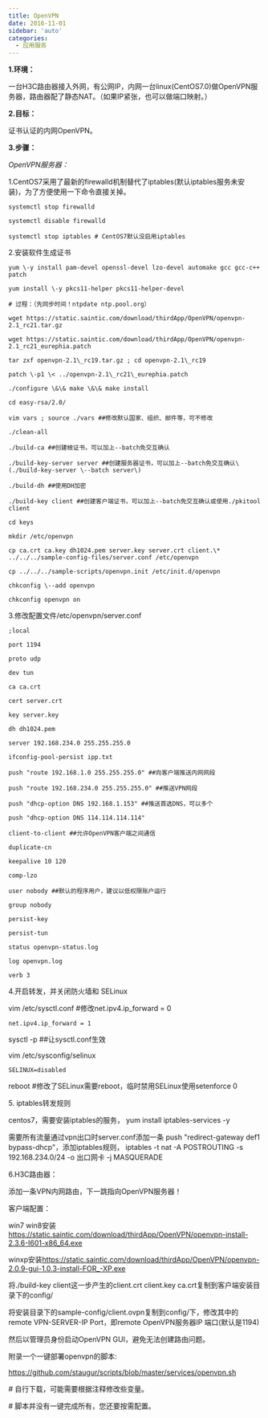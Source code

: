 ```yaml
---
title: OpenVPN
date: 2016-11-01
sidebar: 'auto'
categories:
  - 应用服务
---
```


**1.环境：**

一台H3C路由器接入外网，有公网IP，内网一台linux\(CentOS7.0\)做OpenVPN服务器，路由器配了静态NAT。（如果IP紧张，也可以做端口映射。）

**2.目标：**

证书认证的内网OpenVPN。

**3.步骤：**

_OpenVPN服务器：_

1.CentOS7采用了最新的firewalld机制替代了iptables\(默认iptables服务未安装\)，为了方便使用一下命令直接关掉。

```
systemctl stop firewalld

systemctl disable firewalld

systemctl stop iptables # CentOS7默认没启用iptables
```

2.安装软件生成证书

```
yum \-y install pam-devel openssl-devel lzo-devel automake gcc gcc-c++ patch

yum install \-y pkcs11-helper pkcs11-helper-devel

# 过程：（先同步时间！ntpdate ntp.pool.org）

wget https://static.saintic.com/download/thirdApp/OpenVPN/openvpn-2.1_rc21.tar.gz

wget https://static.saintic.com/download/thirdApp/OpenVPN/openvpn-2.1_rc21_eurephia.patch

tar zxf openvpn-2.1\_rc19.tar.gz ; cd openvpn-2.1\_rc19

patch \-p1 \< ../openvpn-2.1\_rc21\_eurephia.patch

./configure \&\& make \&\& make install

cd easy-rsa/2.0/

vim vars ; source ./vars ##修改默认国家、组织、邮件等，可不修改

./clean-all

./build-ca ##创建根证书，可以加上--batch免交互确认

./build-key-server server ##创建服务器证书，可以加上--batch免交互确认\(./build-key-server \--batch server\)

./build-dh ##使用DH加密

./build-key client ##创建客户端证书，可以加上--batch免交互确认或使用./pkitool client

cd keys

mkdir /etc/openvpn

cp ca.crt ca.key dh1024.pem server.key server.crt client.\* ../../../sample-config-files/server.conf /etc/openvpn

cp ../../../sample-scripts/openvpn.init /etc/init.d/openvpn

chkconfig \--add openvpn

chkconfig openvpn on
```

3.修改配置文件/etc/openvpn/server.conf

```
;local

port 1194

proto udp

dev tun

ca ca.crt

cert server.crt

key server.key

dh dh1024.pem

server 192.168.234.0 255.255.255.0

ifconfig-pool-persist ipp.txt

push "route 192.168.1.0 255.255.255.0" ##向客户端推送内网网段

push "route 192.168.234.0 255.255.255.0" ##推送VPN网段

push "dhcp-option DNS 192.168.1.153" ##推送首选DNS，可以多个

push "dhcp-option DNS 114.114.114.114"

client-to-client ##允许OpenVPN客户端之间通信

duplicate-cn

keepalive 10 120

comp-lzo

user nobody ##默认的程序用户，建议以低权限账户运行

group nobody

persist-key

persist-tun

status openvpn-status.log

log openvpn.log

verb 3
```

4.开启转发，并关闭防火墙和 SELinux

vim /etc/sysctl.conf #修改net.ipv4.ip\_forward = 0

```
net.ipv4.ip_forward = 1
```

sysctl \-p ##让sysctl.conf生效

vim /etc/sysconfig/selinux

```
SELINUX=disabled
```

reboot #修改了SELinux需要reboot，临时禁用SELinux使用setenforce 0

5\. iptables转发规则

centos7，需要安装iptables的服务，  yum  install iptables-services \-y

需要所有流量通过vpn出口时server.conf添加一条 push "redirect-gateway def1 bypass-dhcp"，添加iptables规则， iptables \-t nat \-A POSTROUTING \-s 192.168.234.0/24 \-o 出口网卡 \-j MASQUERADE

6.H3C路由器：

添加一条VPN内网路由，下一跳指向OpenVPN服务器！

客户端配置：

win7 win8安装<https://static.saintic.com/download/thirdApp/OpenVPN/openvpn-install-2.3.6-I601-x86_64.exe>

winxp安装<https://static.saintic.com/download/thirdApp/OpenVPN/openvpn-2.0.9-gui-1.0.3-install-FOR_-XP.exe>

将./build-key client这一步产生的client.crt client.key ca.crt复制到客户端安装目录下的config/

将安装目录下的sample-config/client.ovpn复制到config/下，修改其中的remote VPN-SERVER-IP Port，即remote OpenVPN服务器IP 端口\(默认是1194\)

然后以管理员身份启动OpenVPN GUI，避免无法创建路由问题。


附录一个一键部署openvpn的脚本:

<https://github.com/staugur/scripts/blob/master/services/openvpn.sh>

\# 自行下载，可能需要根据注释修改些变量。

\# 脚本并没有一键完成所有，您还要按需配置。
